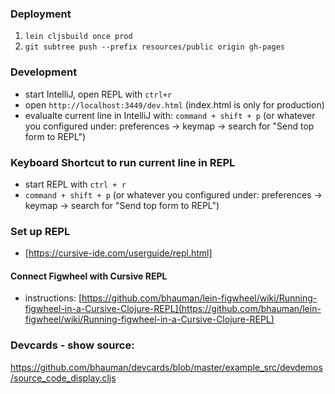 ### Deployment
1. `lein cljsbuild once prod`
2. `git subtree push --prefix resources/public origin gh-pages`

### Development
+ start IntelliJ, open REPL with `ctrl+r`
+ open `http://localhost:3449/dev.html` (index.html is only for production)
+ evalualte current line in IntelliJ with: `command + shift + p` (or whatever you configured under: preferences -> keymap -> search for "Send top form to REPL")


### Keyboard Shortcut to run current line in REPL
+ start REPL with `ctrl + r`
+ `command + shift + p` (or whatever you configured under: preferences -> keymap -> search for "Send top form to REPL")

### Set up REPL
+ [https://cursive-ide.com/userguide/repl.html]

#### Connect Figwheel with Cursive REPL
+ instructions: [https://github.com/bhauman/lein-figwheel/wiki/Running-figwheel-in-a-Cursive-Clojure-REPL](https://github.com/bhauman/lein-figwheel/wiki/Running-figwheel-in-a-Cursive-Clojure-REPL)

### Devcards - show source:
https://github.com/bhauman/devcards/blob/master/example_src/devdemos/source_code_display.cljs
